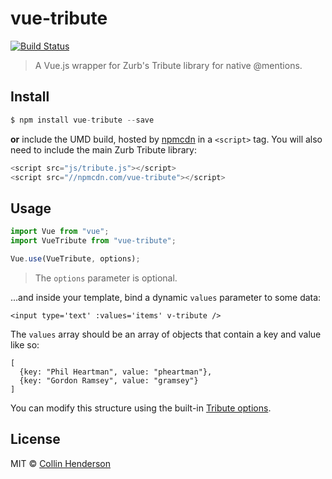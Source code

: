 # vue-tribute

[![Build Status](https://travis-ci.org/syropian/vue-tribute.svg?branch=master)](https://travis-ci.org/syropian/vue-tribute)

> A Vue.js wrapper for Zurb's Tribute library for native @mentions.

## Install

```js
$ npm install vue-tribute --save
```

**or** include the UMD build, hosted by [npmcdn](https://npmcdn.com) in a `<script>` tag. You will also need to include the main Zurb Tribute library:

```js
<script src="js/tribute.js"></script>
<script src="//npmcdn.com/vue-tribute"></script>
```

## Usage

```js
import Vue from "vue";
import VueTribute from "vue-tribute";

Vue.use(VueTribute, options);
```

> The `options` parameter is optional.

...and inside your template, bind a dynamic `values` parameter to some data:

`<input type='text' :values='items' v-tribute />`

The `values` array should be an array of objects that contain a key and value like so:

```
[
  {key: "Phil Heartman", value: "pheartman"},
  {key: "Gordon Ramsey", value: "gramsey"}
]
```

You can modify this structure using the built-in [Tribute options](https://github.com/zurb/tribute#a-collection).

## License

MIT © [Collin Henderson](https://github.com/syropian)
